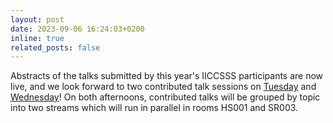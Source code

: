 ```yaml
---
layout: post
date: 2023-09-06 16:24:03+0200
inline: true
related_posts: false
---
```


Abstracts of the talks submitted by this year's IICCSSS participants are now live, and we look forward to two contributed talk sessions on [Tuesday](/contributed-talks-I/) and [Wednesday](/contributed-talks-II/)! On both afternoons, contributed talks will be grouped by topic into two streams which will run in parallel in rooms HS001 and SR003.